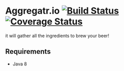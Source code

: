 # Aggregatr.io [![Build Status](https://travis-ci.org/uservices-hackathon/aggregatr.io.svg?branch=master)](https://travis-ci.org/uservices-hackathon/aggregatr.io) [![Coverage Status](http://img.shields.io/coveralls/uservices-hackathon/aggregatr.io/master.svg)](https://coveralls.io/r/uservices-hackathon/aggregatr.io)

it will gather all the ingredients to brew your beer!

## Requirements

* Java 8
